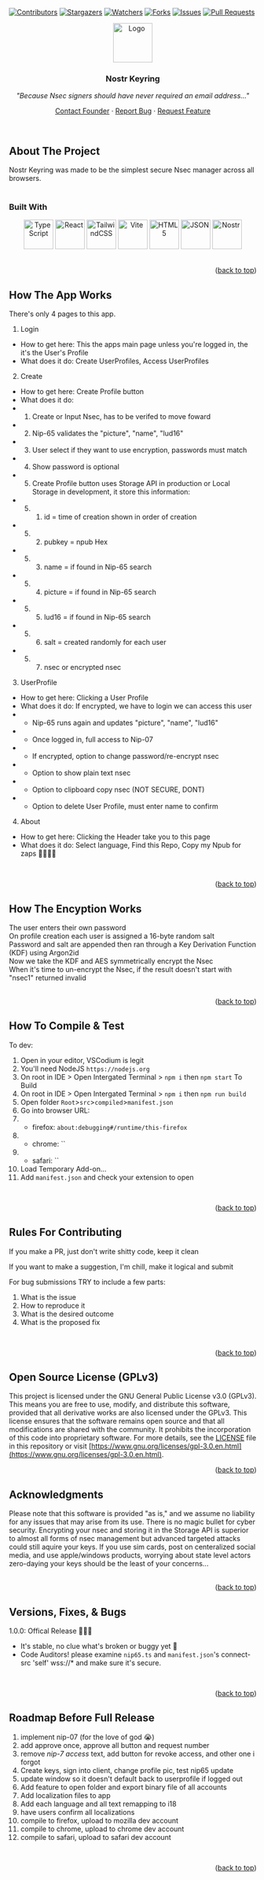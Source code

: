 <!----------------------------------------------------------------------------->
<!----------------- https://github.com/dankswoops/NostrKeyring ---------------->
<!----------------------------------------------------------------------------->
<!---------------------- WHAT'S UP SEXY, YOU LIKE MY CODE? -------------------->
<!------------------------------- NOSTR KEYRING ------------------------------->
<!------------------------------------- BY ------------------------------------>
<!------┌───────────────────────────────────────────────────────────────┐------>
<!------│·▄▄▄▄   ▄▄▄·  ▐ ▄ ▄ •▄    .▄▄ · ▄▄▌ ▐ ▄▌             ▄▄▄·.▄▄ · │------>
<!------│██▪ ██ ▐█ ▀█ •█▌▐██▌▄▌▪   ▐█ ▀. ██· █▌▐█ ▄█▀▄  ▄█▀▄ ▐█ ▄█▐█ ▀. │------>
<!------│▐█· ▐█▌▄█▀▀█ ▐█▐▐▌▐▀▀▄·   ▄▀▀▀█▄██▪▐█▐▐▌▐█▌.▐▌▐█▌.▐▌ ██▀·▄▀▀▀█▄│------>
<!------│██. ██ ▐█ ▪▐▌██▐█▌▐█.█▌   ▐█▄▪▐█▐█▌██▐█▌▐█▌.▐▌▐█▌.▐▌▐█▪·•▐█▄▪▐█│------>
<!------│▀▀▀▀▀•  ▀  ▀ ▀▀ █▪·▀  ▀    ▀▀▀▀  ▀▀▀▀ ▀▪ ▀█▄▀▪ ▀█▄▀▪.▀    ▀▀▀▀ │------>
<!------└───────────────────────────────────────────────────────────────┘------>
<!------ npub1yrkexvt88h6cgd32gdcfm55auuz6rw6c70xj478gcz6lstz5czvs9s77xh ------>
<!----------------------------------------------------------------------------->
<a name="readme-top"></a>

[![Contributors][contributors-shield]][contributors-url]
[![Stargazers][stars-shield]][stars-url]
[![Watchers][watchers-shield]][watchers-url]
[![Forks][forks-shield]][forks-url]
[![Issues][issues-shield]][issues-url]
[![Pull Requests][pr-shield]][pr-url]
<br />
<!----------------------------------------------------------------------------->
<div align="center">
  <a href="#">
    <img src="https://github.com/dankswoops/NostrKeyring/blob/main/public/nostrkeyring.svg" alt="Logo" width="80" height="80">
  </a>
  <h3 align="center">Nostr Keyring</h3>
  <p align="center">
    <i>"Because Nsec signers should have never required an email address..."</i>
  </p>
  <p align="center">
    <a href="https://primal.net/p/npub1yrkexvt88h6cgd32gdcfm55auuz6rw6c70xj478gcz6lstz5czvs9s77xh">Contact Founder</a>
    ·
    <a href="https://github.com/dankswoops/NostrKeyring/issues">Report Bug</a>
    ·
    <a href="https://github.com/dankswoops/NostrKeyring/issues">Request Feature</a>
  </p>
</div>
<br />
<!----------------------------------------------------------------------------->

## About The Project
Nostr Keyring was made to be the simplest secure Nsec manager across all browsers.      
<br />

### Built With 
<div align="center">
  <a href="#"><img src="https://github.com/dankswoops/NostrKeyring/blob/main/icons/typescript.svg" width="60" height="60" alt="TypeScript"></a>
  <a href="#"><img src="https://github.com/dankswoops/NostrKeyring/blob/main/icons/react.svg" width="60" height="60" alt="React"></a>
  <a href="#"><img src="https://github.com/dankswoops/NostrKeyring/blob/main/icons/tailwindcss.svg" width="60" height="60" alt="TailwindCSS"></a>
  <a href="#"><img src="https://github.com/dankswoops/NostrKeyring/blob/main/icons/vite.svg" width="60" height="60" alt="Vite"></a>
  <a href="#"><img src="https://github.com/dankswoops/NostrKeyring/blob/main/icons/html.svg" width="60" height="60" alt="HTML5"></a>
  <a href="#"><img src="https://github.com/dankswoops/NostrKeyring/blob/main/icons/json.svg" width="60" height="60" alt="JSON"></a>
  <a href="#"><img src="https://github.com/dankswoops/NostrKeyring/blob/main/icons/nostr.svg" width="60" height="60" alt="Nostr"></a>
</div>
<br />
<p align="right">(<a href="#readme-top">back to top</a>)</p>

<!----------------------------------------------------------------------------->

## How The App Works
There's only 4 pages to this app.   
1. Login
- How to get here: This the apps main page unless you're logged in, the it's the User's Profile
- What does it do: Create UserProfiles, Access UserProfiles

2. Create
- How to get here: Create Profile button
- What does it do: 
- 1. Create or Input Nsec, has to be verifed to move foward
- 2. Nip-65 validates the "picture", "name", "lud16"
- 3. User select if they want to use encryption, passwords must match
- 4. Show password is optional
- 5. Create Profile button uses Storage API in production or Local Storage in development, it store this information: 
- 5. 1. id = time of creation shown in order of creation
- 5. 2. pubkey = npub Hex
- 5. 3. name = if found in Nip-65 search
- 5. 4. picture = if found in Nip-65 search
- 5. 5. lud16 = if found in Nip-65 search
- 5. 6. salt = created randomly for each user
- 5. 7. nsec or encrypted nsec

3. UserProfile
- How to get here: Clicking a User Profile
- What does it do: If encrypted, we have to login we can access this user
- - Nip-65 runs again and updates "picture", "name", "lud16"
- - Once logged in, full access to Nip-07
- - If encrypted, option to change password/re-encrypt nsec 
- - Option to show plain text nsec
- - Option to clipboard copy nsec (NOT SECURE, DONT)
- - Option to delete User Profile, must enter name to confirm

4. About
- How to get here: Clicking the Header take you to this page   
- What does it do: Select language, Find this Repo, Copy my Npub for zaps 🤫🧏🏻‍♂️     
<br />
<p align="right">(<a href="#readme-top">back to top</a>)</p>
<!----------------------------------------------------------------------------->

## How The Encyption Works
The user enters their own password    
On profile creation each user is assigned a 16-byte random salt   
Password and salt are appended then ran through a Key Derivation Function (KDF) using Argon2id   
Now we take the KDF and AES symmetrically encrypt the Nsec   
When it's time to un-encrypt the Nsec, if the result doesn't start with "nsec1" returned invalid   
<br />
<p align="right">(<a href="#readme-top">back to top</a>)</p>
<!----------------------------------------------------------------------------->

## How To Compile & Test
To dev:   
1. Open in your editor, VSCodium is legit
2. You'll need NodeJS `https://nodejs.org`
3. On root in IDE > Open Intergated Terminal > `npm i` then `npm start`
To Build   
1. On root in IDE > Open Intergated Terminal > `npm i` then `npm run build`
2. Open folder `Root`>`src`>`compiled`>`manifest.json`
3. Go into browser URL:
3. - firefox: `about:debugging#/runtime/this-firefox`
3. - chrome: ``
3. - safari: ``
4. Load Temporary Add-on...
5. Add `manifest.json` and check your extension to open
<br />
<p align="right">(<a href="#readme-top">back to top</a>)</p>
<!----------------------------------------------------------------------------->

## Rules For Contributing
If you make a PR, just don't write shitty code, keep it clean   

If you want to make a suggestion, I'm chill, make it logical and submit   

For bug submissions TRY to include a few parts:
1. What is the issue
2. How to reproduce it
3. What is the desired outcome
4. What is the proposed fix
<br />
<p align="right">(<a href="#readme-top">back to top</a>)</p>
<!----------------------------------------------------------------------------->

## Open Source License (GPLv3)
This project is licensed under the GNU General Public License v3.0 (GPLv3). This means you are free to use, modify, and distribute this software, provided that all derivative works are also licensed under the GPLv3. This license ensures that the software remains open source and that all modifications are shared with the community. It prohibits the incorporation of this code into proprietary software. For more details, see the [LICENSE](LICENSE) file in this repository or visit [https://www.gnu.org/licenses/gpl-3.0.en.html](https://www.gnu.org/licenses/gpl-3.0.en.html).
<br />
<p align="right">(<a href="#readme-top">back to top</a>)</p>
<!----------------------------------------------------------------------------->

## Acknowledgments
Please note that this software is provided "as is," and we assume no liability for any issues that may arise from its use. There is no magic bullet for cyber security. Encrypting your nsec and storing it in the Storage API is superior to almost all forms of nsec management but advanced targeted attacks could still aquire your keys. If you use sim cards, post on centeralized social media, and use apple/windows products, worrying about state level actors zero-daying your keys should be the least of your concerns...   
<br />
<p align="right">(<a href="#readme-top">back to top</a>)</p>
<!----------------------------------------------------------------------------->

## Versions, Fixes, & Bugs
1.0.0: Offical Release 🎉🥳🎊   
- It's stable, no clue what's broken or buggy yet 🤪   
- Code Auditors! please examine `nip65.ts` and `manifest.json`'s connect-src 'self' wss://* and make sure it's secure.
<br />
<p align="right">(<a href="#readme-top">back to top</a>)</p>
<!----------------------------------------------------------------------------->

## Roadmap Before Full Release
1. implement nip-07 (for the love of god 😭)
1. add approve once, approve all button and request number
1. remove *nip-7 access* text, add button for revoke access, and other one i forgot
1. Create keys, sign into client, change profile pic, test nip65 update
1. update window so it doesn't default back to userprofile if logged out
1. Add feature to open folder and export binary file of all accounts
1. Add localization files to app
1. Add each language and all text remapping to i18 
1. have users confirm all localizations
1. compile to firefox, upload to mozilla dev account
1. compile to chrome, upload to chrome dev account
1. compile to safari, upload to safari dev account
<br />
<p align="right">(<a href="#readme-top">back to top</a>)</p>
<!----------------------------------------------------------------------------->

<!-- MARKDOWN LINKS & IMAGES -->
[contributors-shield]: https://img.shields.io/github/contributors/dankswoops/NostrKeyring.svg?style=for-the-badge
[contributors-url]: https://github.com/dankswoops/NostrKeyring/graphs/contributors
[forks-shield]: https://img.shields.io/github/forks/dankswoops/NostrKeyring.svg?style=for-the-badge
[forks-url]: https://github.com/dankswoops/NostrKeyring/network/members
[stars-shield]: https://img.shields.io/github/stars/dankswoops/NostrKeyring.svg?style=for-the-badge
[stars-url]: https://github.com/dankswoops/NostrKeyring/stargazers
[watchers-shield]: https://img.shields.io/github/watchers/dankswoops/NostrKeyring.svg?style=for-the-badge
[watchers-url]: https://github.com/dankswoops/NostrKeyring/watchers
[issues-shield]: https://img.shields.io/github/issues/dankswoops/NostrKeyring.svg?style=for-the-badge
[issues-url]: https://github.com/dankswoops/NostrKeyring/issues
[pr-shield]: https://img.shields.io/github/issues-pr/dankswoops/NostrKeyring.svg?style=for-the-badge
[pr-url]: https://github.com/dankswoops/NostrKeyring/pulls
<!----------------------------------------------------------------------------->
<!--⣿⣿⣿⣿⣿⣿⣿⣿⣿⣿⣿⣿⣿⣿⣿⣿⣿⣿⣿⣿⣿⣿⣿⣿  BYE BYE  ⣿⣿⣿⣿⣿⣿⣿⣿⣿⣿⣿⣿⣿⣿⣿⣿⣿⣿⣿⣿⣿⣿⣿⣿⣿⣿⣿-->
<!--⣿⣿⣿⣿⣿⣿⣿⣿⣿⣿⣿⣿⣿⣿⣿⣿⣿⣿⣿⣿⣿⣿⣿⣿⣿⣿⣿⣿⣿⣿⣿⢿⣿⣿⣿⣿⣿⣿⣿⣿⣿⣿⣿⣿⣿⣿⣿⣿⣿⣿⣿⣿⣿⣿⣿⣿⣿⣿⣿⣿-->
<!--⣿⣿⣿⣿⣿⣿⣿⣿⣿⣿⣿⣿⣿⣿⣿⣿⣿⣿⣿⣿⣿⣿⣿⡿⣿⡽⣿⣿⣿⣿⣴⣿⣿⣿⣿⣿⣿⣿⣿⣿⣿⣿⣿⣿⣿⣿⣿⣿⣿⣿⣿⣿⣿⣿⣿⣿⣿⣿⣿⣿-->
<!--⣿⣿⣿⣿⣿⣿⣿⣿⣿⣿⣿⣿⣿⣿⣿⣿⣿⣿⣿⣿⡿⢷⣤⣙⣿⣿⣿⣹⣿⣿⣿⣿⢿⣿⣯⣿⣿⣿⣿⣿⣿⣿⣿⣿⣿⣿⣿⣿⣿⣿⣿⣿⣿⣿⣿⣿⣿⣿⣿⣿-->
<!--⣿⣿⣿⣿⣿⣿⣿⣿⣿⣿⣿⣿⣿⣿⣿⣿⣿⣟⠛⠋⣢⡤⣽⣿⣿⠯⠛⠟⠛⠏⠛⠣⡿⣿⡿⣿⣿⣿⣿⣿⣿⣿⣿⣿⣿⣿⣿⣿⣿⣿⣿⣿⣿⣿⣿⣿⣿⣿⣿⣿-->
<!--⣿⣿⣿⣿⣿⣿⣿⣿⣿⣿⣿⣿⣿⣿⣿⣿⣿⣿⡩⠽⣻⢿⠛⠉⠀⠀⠀⠀⠀⠀⠀⠀⠈⠙⢿⣿⣾⣿⣿⣿⣿⣿⣿⣿⣿⣿⣿⣿⣿⣿⣿⣿⣿⣿⣿⣿⣿⣿⣿⣿-->
<!--⣿⣿⣿⣿⣿⣿⣿⣿⣿⣿⣿⣿⣿⣿⣿⣿⣿⣿⠛⠉⠁⠀⠀⠀⠀⠀⠀⠀⠀⠀⠀⠀⡀⠀⠀⠉⠙⣿⣿⣿⣿⣿⣿⣿⣿⣿⣿⣿⣿⣿⣿⣿⣿⣿⣿⣿⣿⣿⣿⣿-->
<!--⣿⣿⣿⣿⣿⣿⣿⣿⣿⣿⣿⣿⣿⣿⣿⣿⣿⠛⡄⠀⠀⠀⠀⠀⠀⠀⠀⠀⠀⡠⠂⢕⣂⣤⢤⣄⠀⠈⣟⣿⣿⣿⣿⣿⣿⣿⣿⣿⣿⣿⣿⣿⣿⣿⣿⣿⣿⣿⣿⣿-->
<!--⣿⣿⣿⣿⣿⣿⣿⣿⣿⣿⣿⣿⣿⣿⣿⣿⣿⡙⠃⠀⠀⠀⠀⠀⠀⠀⠀⠀⠀⣠⣾⠟⠉⠁⠈⠛⢧⡠⢜⣿⣿⣿⣿⣿⣿⣿⣿⣿⣿⣿⣿⣿⣿⣿⣿⣿⣿⣿⣿⣿-->
<!--⣿⣿⣿⣿⣿⣿⣿⣿⣿⣿⣿⣿⣿⣿⣿⣿⣿⢡⣀⡀⠀⠀⠀⠀⢀⠀⢀⣴⣿⠟⣁⠄⠂⣁⣄⠀⠀⢣⢈⢿⣿⣿⣿⣿⣿⣿⣿⣿⣿⣿⣿⣿⣿⣿⣿⣿⣿⣿⣿⣿-->
<!--⣿⣿⣿⣿⣿⣿⣿⣿⣿⣿⣿⣿⣿⣿⣿⣿⣿⡟⠉⠛⠻⠿⣶⣄⡀⠉⢰⠞⢁⣨⠖⢿⠿⠉⠉⠁⠀⠀⢇⠘⣿⠝⣻⣿⣿⣿⣿⣿⣿⣿⣿⣿⣿⣿⣿⣿⣿⣿⣿⣿-->
<!--⣿⣿⣿⣿⣿⣿⣿⣿⣿⣿⣿⣿⣿⣿⣿⣿⣿⣧⠀⣀⣤⣴⣴⣢⢼⠀⠀⠓⢄⠀⠀⠀⠀⠀⠀⠀⠀⠀⠀⢻⡏⢆⠃⣿⣿⣿⣿⣿⣿⣿⣿⣿⣿⣿⣿⣿⣿⣿⣿⣿-->
<!--⣿⣿⣿⣿⣿⣿⣿⣿⣿⣿⣿⣿⣿⣿⣿⣿⣿⣿⠐⢏⠨⠋⠁⠀⡞⡆⠀⠱⡈⠂⠀⠀⠀⠀⠀⠀⠀⠀⠀⢾⡇⠤⢠⣿⣿⣿⣿⣿⣿⣿⣿⣿⣿⣿⣿⣿⣿⣿⣿⣿-->
<!--⣿⣿⣿⣿⣿⣿⣿⣿⣿⣿⣿⣿⣿⣿⣿⣿⣿⣿⠀⠀⠀⠀⠀⠀⢰⡇⠀⠀⠱⣀⠀⠀⠀⠀⠀⠀⠀⢀⡆⠀⣿⣶⣿⣿⣿⣿⣿⣿⣿⣿⣿⣿⣿⣿⣿⣿⣿⣿⣿⣿-->
<!--⣿⣿⣿⣿⣿⣿⣿⣿⣿⣿⣿⣿⣿⣿⣿⣿⣿⣿⣇⠀⠀⠀⠀⠀⢠⠀⠀⠀⠀⠀⢳⠀⠀⠀⠀⠀⢠⡟⠀⠀⣿⣿⣿⣿⣿⣿⣿⣿⣿⣿⣿⣿⣿⣿⣿⣿⣿⣿⣿⣿-->
<!--⣿⣿⣿⣿⣿⣿⣿⣿⣿⣿⣿⣿⣿⣿⣿⣿⣿⣿⣿⣆⠀⠀⠀⠀⠰⣳⣴⠖⢉⠭⠊⠀⠀⠀⠀⠀⠈⠀⠀⠀⣿⣿⣿⣿⣿⣿⣿⣿⣿⣿⣿⣿⣿⣿⣿⣿⣿⣿⣿⣿-->
<!--⣿⣿⣿⣿⣿⣿⣿⣿⣿⣿⣿⣿⣿⣿⣿⣿⣿⣿⣿⣿⣷⣦⡤⠀⠀⠀⠀⠀⠀⠀⠀⠀⠀⣠⠄⠀⠀⠀⠀⢠⢻⡿⣿⣿⣿⣿⣿⣿⣿⣿⣿⣿⣿⣿⣿⣿⣿⣿⣿⣿-->
<!--⣿⣿⣿⣿⣿⣿⣿⣿⣿⣿⣿⣿⣿⣿⣿⣿⣿⣿⣿⣿⣿⣿⣯⡢⡀⠀⢤⡐⢉⡉⠭⠤⠘⠁⡀⠀⠀⠀⢀⡞⠀⣷⡘⢿⣿⣿⣿⣿⣿⣿⣿⣿⣿⣿⣿⣿⣿⣿⣿⣿-->
<!--⣿⣿⣿⣿⣿⣿⣿⣿⣿⣿⣿⣿⣿⣿⣿⣿⣿⣿⣿⣿⣿⣿⣿⣿⣷⢯⠉⠁⠀⠀⠀⣀⠄⠄⠀⠀⠀⢀⡞⠀⠀⢸⣹⡘⣿⣿⣿⣿⣿⣿⣿⣿⣿⣿⣿⣿⣿⣿⣿⣿-->
<!--⣿⣿⣿⣿⣿⣿⣿⣿⣿⣿⣿⣿⣿⣿⣿⣿⣿⣿⣿⣿⣿⣿⣿⣿⣿⣿⡗⠒⠒⠚⠉⠁⠀⠀⠀⠀⢠⠞⠀⠀⠀⠀⡏⡇⢩⣿⣿⣿⣿⣿⣿⣿⣿⣿⣿⣿⣿⣿⣿⣿-->
<!--⣿⣿⣿⣿⣿⣿⣿⣿⣿⣿⣿⣿⣿⣿⣿⣿⣿⣿⣿⣿⣿⣿⣿⡿⡵⢁⢾⣄⠀⠀⠀⠀⠀⠀⠀⣰⠏⠀⠀⠀⠀⠀⠃⢠⠀⣿⣿⣿⣿⣿⣿⣿⣿⣿⣿⣿⣿⣿⣿⣿-->
<!--⣿⣿⣿⣿⣿⣿⣿⣿⣿⣿⣿⣿⣿⣿⣿⣿⣿⣿⣿⣿⣿⢟⠟⡌⠘⢅⣾⢻⠢⢄⣀⣀⣀⡤⠞⠁⠀⠀⠀⠀⠀⠀⡄⠘⠀⣿⣿⣿⣿⣿⣿⣿⣿⣿⣿⣿⣿⣿⣿⣿-->
